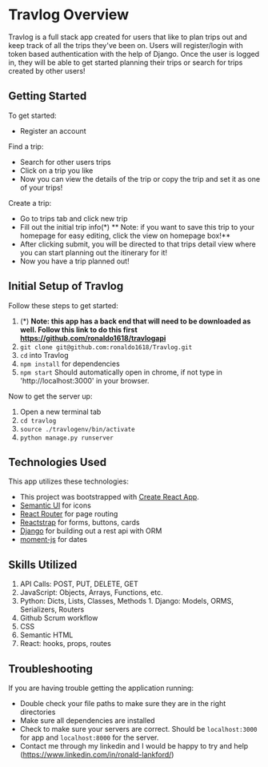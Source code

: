 
# Travlog Overview
Travlog is a full stack app created for users that like to plan trips out and keep track of all the trips they've been on. Users will register/login with token based authentication with the help of Django. Once the user is logged in, they will be able to get started planning their trips or search for trips created by other users!

## Getting Started
  To get started:
  * Register an account
  
  Find a trip:
  * Search for other users trips
  * Click on a trip you like
  * Now you can view the details of the trip or copy the trip and set it as one of your trips!
  
  Create a trip:
  * Go to trips tab and click new trip
  * Fill out the initial trip info(*) ** Note: if you want to save this trip to your homepage for easy editing, click the view on homepage box!**
  * After clicking submit, you will be directed to that trips detail view where you can start planning out the itinerary for it!
  * Now you have a trip planned out!

## Initial Setup of Travlog
  Follow these steps to get started:
  1. (*) **Note: this app has a back end that will need to be downloaded as well. Follow this link to do this first https://github.com/ronaldo1618/travlogapi**
  1. `git clone git@github.com:ronaldo1618/Travlog.git`
  1. `cd` into Travlog
  1. `npm install` for dependencies
  1. `npm start` Should automatically open in chrome, if not type in 'http://localhost:3000' in your browser.

  Now to get the server up:
  1. Open a new terminal tab
  1. `cd travlog`
  1. `source ./travlogenv/bin/activate`
  1. `python manage.py runserver`

## Technologies Used
  This app utilizes these technologies:
  * This project was bootstrapped with [Create React App](https://github.com/facebook/create-react-app).
  * [Semantic UI](https://react.semantic-ui.com/) for icons
  * [React Router](https://reacttraining.com/react-router/) for page routing
  * [Reactstrap](https://reactstrap.github.io/) for forms, buttons, cards
  * [Django](https://www.djangoproject.com/) for building out a rest api with ORM
  * [moment-js](https://momentjs.com/) for dates

## Skills Utilized
  1. API Calls: POST, PUT, DELETE, GET
  1. JavaScript: Objects, Arrays, Functions, etc.
  1. Python: Dicts, Lists, Classes, Methods         1. Django: Models, ORMS, Serializers, Routers
  1. Github Scrum workflow
  1. CSS
  1. Semantic HTML
  1. React: hooks, props, routes

## Troubleshooting
  If you are having trouble getting the application running:
  * Double check your file paths to make sure they are in the right directories
  * Make sure all dependencies are installed
  * Check to make sure your servers are correct. Should be `localhost:3000` for app and `localhost:8000` for the server.
  * Contact me through my linkedin and I would be happy to try and help (https://www.linkedin.com/in/ronald-lankford/)
